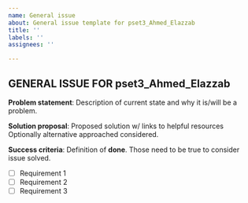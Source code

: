 ```yaml
---
name: General issue
about: General issue template for pset3_Ahmed_Elazzab
title: ''
labels: ''
assignees: ''

---
```

## GENERAL ISSUE FOR pset3_Ahmed_Elazzab

**Problem statement**:
Description of current state and why it is/will be a problem.

**Solution proposal**:
Proposed solution w/ links to helpful resources
Optionally alternative approached considered.

**Success criteria**:
Definition of **done**. Those need to be true to consider issue solved.

- [ ] Requirement 1
- [ ] Requirement 2
- [ ] Requirement 3
